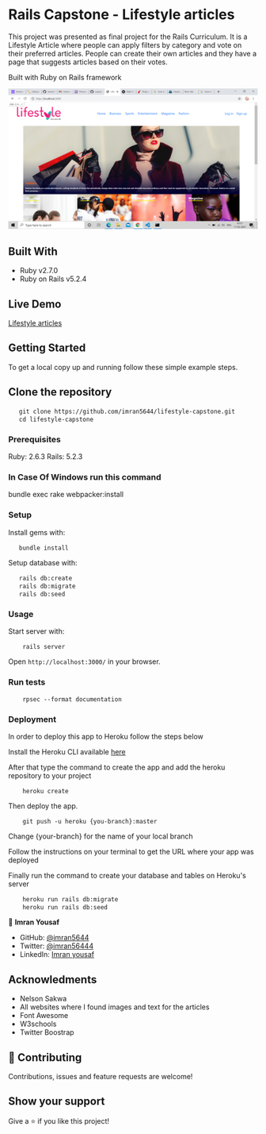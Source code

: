 # Rails Capstone - Lifestyle articles

This project was presented as final project for the Rails Curriculum. It is a Lifestyle Article where people can apply filters by category and vote on their preferred articles.
People can create their own articles and they have a page that suggests articles based on their votes.

Built with Ruby on Rails framework 

![screenshot](./docs/Screenshot.png)

## Built With

- Ruby v2.7.0
- Ruby on Rails v5.2.4


## Live Demo

[Lifestyle articles](https://quiet-refuge-35992.herokuapp.com/)


## Getting Started

To get a local copy up and running follow these simple example steps.

## Clone the repository

```
   git clone https://github.com/imran5644/lifestyle-capstone.git
   cd lifestyle-capstone
```

### Prerequisites

Ruby: 2.6.3
Rails: 5.2.3

### In Case Of Windows run this command
bundle exec rake webpacker:install


### Setup

Install gems with:

```
   bundle install
```

Setup database with:

```
   rails db:create
   rails db:migrate
   rails db:seed
```

### Usage

Start server with:

```
    rails server
```

Open `http://localhost:3000/` in your browser.

### Run tests

```
    rpsec --format documentation
```


### Deployment

In order to deploy this app to Heroku follow the steps below

Install the Heroku CLI available [here](https://devcenter.heroku.com/articles/heroku-cli)

After that type the command to create the app and add the heroku repository to your project

```
    heroku create
```

Then deploy the app.

```
    git push -u heroku {you-branch}:master
```
    
Change {your-branch} for the name of your local branch

Follow the instructions on your terminal to get the URL where your app was deployed


Finally run the command to create your database and tables on Heroku's server

```
    heroku run rails db:migrate
    heroku run rails db:seed
``` 

👤 **Imran Yousaf**

- GitHub: [@imran5644](https://github.com/imran5644/)
- Twitter: [@imran56444](https://twitter.com/imran56444)
- LinkedIn: [Imran yousaf](https://www.linkedin.com/in/imran-yousaf5644/)

## Acknowledments
- Nelson Sakwa
- All websites where I found images and text for the articles
- Font Awesome
- W3schools
- Twitter Boostrap

## 🤝 Contributing

Contributions, issues and feature requests are welcome!

## Show your support

Give a ⭐️ if you like this project!
